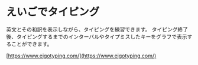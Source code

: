 # えいごでタイピング

英文とその和訳を表示しながら、タイピングを練習できます。
タイピング終了後、タイピングするまでのインターバルやタイプミスしたキーをグラフで表示することができます。

[https://www.eigotyping.com/](https://www.eigotyping.com/)
